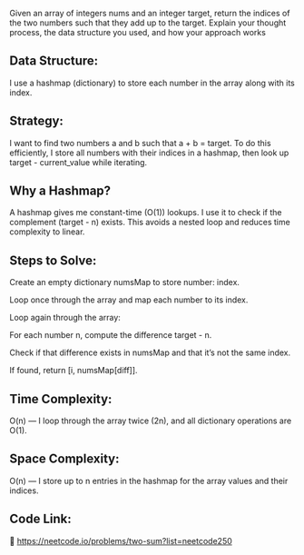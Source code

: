 Given an array of integers nums and an integer target, return the indices of the two numbers such that they add up to the target.
Explain your thought process, the data structure you used, and how your approach works

## Data Structure:
I use a hashmap (dictionary) to store each number in the array along with its index.
## Strategy:
I want to find two numbers a and b such that a + b = target.
To do this efficiently, I store all numbers with their indices in a hashmap, then look up target - current_value while iterating.

## Why a Hashmap?
A hashmap gives me constant-time (O(1)) lookups.
I use it to check if the complement (target - n) exists.
This avoids a nested loop and reduces time complexity to linear.

## Steps to Solve:


Create an empty dictionary numsMap to store number: index.

Loop once through the array and map each number to its index.

Loop again through the array:

For each number n, compute the difference target - n.

Check if that difference exists in numsMap and that it’s not the same index.

If found, return [i, numsMap[diff]].

## Time Complexity:
O(n) — I loop through the array twice (2n), and all dictionary operations are O(1).

## Space Complexity:
O(n) — I store up to n entries in the hashmap for the array values and their indices.

## Code Link:
🔗 https://neetcode.io/problems/two-sum?list=neetcode250